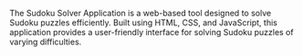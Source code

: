 The Sudoku Solver Application is a web-based tool designed to solve Sudoku puzzles efficiently. Built using HTML, CSS, and JavaScript, this application provides a user-friendly interface for solving Sudoku puzzles of varying difficulties.

